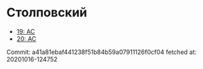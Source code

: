 # Столповский
- [19: AC](19.md)
- [20: AC](20.md)

Commit: a41a81ebaf441238f51b84b59a07911126f0cf04
 fetched at: 20201016-124752
